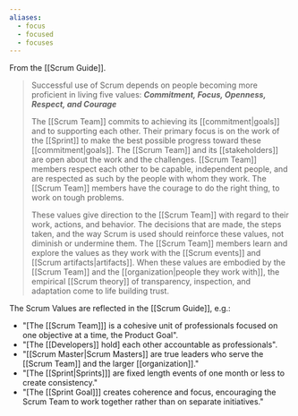 ```yaml
---
aliases:
  - focus
  - focused
  - focuses
---
```

From the [[Scrum Guide]].
> Successful use of Scrum depends on people becoming more proficient in living five values:
> **_Commitment, Focus, Openness, Respect, and Courage_**
> 
> The [[Scrum Team]] commits to achieving its [[commitment|goals]] and to supporting each other. Their primary focus is on the work of the [[Sprint]] to make the best possible progress toward these [[commitment|goals]]. The [[Scrum Team]] and its [[stakeholders]] are open about the work and the challenges. [[Scrum Team]] members respect each other to be capable, independent people, and are respected as such by the people with whom they work. The [[Scrum Team]] members have the courage to do the right thing, to work on tough problems.
> 
> These values give direction to the [[Scrum Team]] with regard to their work, actions, and behavior. The decisions that are made, the steps taken, and the way Scrum is used should reinforce these values, not diminish or undermine them. The [[Scrum Team]] members learn and explore the values as they work with the [[Scrum events]] and [[Scrum artifacts|artifacts]]. When these values are embodied by the [[Scrum Team]] and the [[organization|people they work with]], the empirical [[Scrum theory]] of transparency, inspection, and adaptation come to life building trust.

The Scrum Values are reflected in the [[Scrum Guide]], e.g.:
- "\[The [[Scrum Team]]\] is a cohesive unit of professionals focused on one objective at a time, the Product Goal".
- "\[The [[Developers]] hold\] each other accountable as professionals".
- "[[Scrum Master|Scrum Masters]] are true leaders who serve the [[Scrum Team]] and the larger [[organization]]."
- "\[The [[Sprint|Sprints]]] are fixed length events of one month or less to create consistency."
- "\[The [[Sprint Goal]]\] creates coherence and focus, encouraging the Scrum Team to work together rather than on separate initiatives."

[^sprint-goal-is]: "The Sprint Goal is the single objective for the Sprint. Although the Sprint Goal is a commitment by the Developers, it provides flexibility in terms of the exact work needed to achieve it. The Sprint Goal also creates coherence and focus, encouraging the Scrum Team to work together rather than on separate initiatives."[^scrum-guide-2020]

[^scrum-guide-2020]: [[Scrum Guide|Scrum Guide (2020)]]